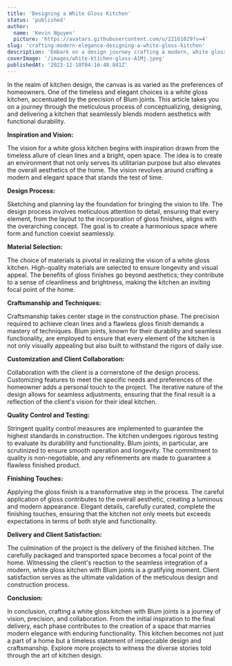 ```yaml
---
title: 'Designing a White Gloss Kitchen'
status: 'published'
author:
  name: 'Kevin Nguyen'
  picture: 'https://avatars.githubusercontent.com/u/22161029?v=4'
slug: 'crafting-modern-elegance-designing-a-white-gloss-kitchen'
description: 'Embark on a design journey crafting a modern, white gloss kitchen with Blum joints—where vision meets precision. Elevate your space with enduring elegance and seamless functionality, a timeless masterpiece in kitchen design.'
coverImage: '/images/white-ktichen-gloss-A1Mj.jpeg'
publishedAt: '2023-12-10T04:16:48.841Z'
---
```


In the realm of kitchen design, the canvas is as varied as the preferences of homeowners. One of the timeless and elegant choices is a white gloss kitchen, accentuated by the precision of Blum joints. This article takes you on a journey through the meticulous process of conceptualizing, designing, and delivering a kitchen that seamlessly blends modern aesthetics with functional durability.

**Inspiration and Vision:**

The vision for a white gloss kitchen begins with inspiration drawn from the timeless allure of clean lines and a bright, open space. The idea is to create an environment that not only serves its utilitarian purpose but also elevates the overall aesthetics of the home. The vision revolves around crafting a modern and elegant space that stands the test of time.

**Design Process:**

Sketching and planning lay the foundation for bringing the vision to life. The design process involves meticulous attention to detail, ensuring that every element, from the layout to the incorporation of gloss finishes, aligns with the overarching concept. The goal is to create a harmonious space where form and function coexist seamlessly.

**Material Selection:**

The choice of materials is pivotal in realizing the vision of a white gloss kitchen. High-quality materials are selected to ensure longevity and visual appeal. The benefits of gloss finishes go beyond aesthetics; they contribute to a sense of cleanliness and brightness, making the kitchen an inviting focal point of the home.

**Craftsmanship and Techniques:**

Craftsmanship takes center stage in the construction phase. The precision required to achieve clean lines and a flawless gloss finish demands a mastery of techniques. Blum joints, known for their durability and seamless functionality, are employed to ensure that every element of the kitchen is not only visually appealing but also built to withstand the rigors of daily use.

**Customization and Client Collaboration:**

Collaboration with the client is a cornerstone of the design process. Customizing features to meet the specific needs and preferences of the homeowner adds a personal touch to the project. The iterative nature of the design allows for seamless adjustments, ensuring that the final result is a reflection of the client's vision for their ideal kitchen.

**Quality Control and Testing:**

Stringent quality control measures are implemented to guarantee the highest standards in construction. The kitchen undergoes rigorous testing to evaluate its durability and functionality. Blum joints, in particular, are scrutinized to ensure smooth operation and longevity. The commitment to quality is non-negotiable, and any refinements are made to guarantee a flawless finished product.

**Finishing Touches:**

Applying the gloss finish is a transformative step in the process. The careful application of gloss contributes to the overall aesthetic, creating a luminous and modern appearance. Elegant details, carefully curated, complete the finishing touches, ensuring that the kitchen not only meets but exceeds expectations in terms of both style and functionality.

**Delivery and Client Satisfaction:**

The culmination of the project is the delivery of the finished kitchen. The carefully packaged and transported space becomes a focal point of the home. Witnessing the client's reaction to the seamless integration of a modern, white gloss kitchen with Blum joints is a gratifying moment. Client satisfaction serves as the ultimate validation of the meticulous design and construction process.

**Conclusion:**

In conclusion, crafting a white gloss kitchen with Blum joints is a journey of vision, precision, and collaboration. From the initial inspiration to the final delivery, each phase contributes to the creation of a space that marries modern elegance with enduring functionality. This kitchen becomes not just a part of a home but a timeless statement of impeccable design and craftsmanship. Explore more projects to witness the diverse stories told through the art of kitchen design.